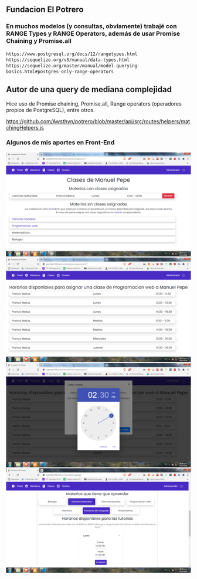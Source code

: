 ## Fundacion El Potrero


### En muchos modelos (y consultas, obviamente) trabajé con RANGE Types y RANGE Operators, además de usar Promise Chaining y Promise.all

```
https://www.postgresql.org/docs/12/rangetypes.html
https://sequelize.org/v5/manual/data-types.html
https://sequelize.org/master/manual/model-querying-basics.html#postgres-only-range-operators
```
## Autor de una query de mediana complejidad

Hice uso de Promise chaining, Promise.all, Range operators (operadores propios de PostgreSQL), entre otros.

https://github.com/Awsthyn/potrero/blob/master/api/src/routes/helpers/matchingHelpers.js

### Algunos de mis aportes en Front-End
![subjectList](https://raw.githubusercontent.com/Awsthyn/Awsthyn/main/potrero/potrero1.png)
![ChoosingDay](https://raw.githubusercontent.com/Awsthyn/Awsthyn/main/potrero/potrero2.png)
![ChoosingHour](https://raw.githubusercontent.com/Awsthyn/Awsthyn/main/potrero/potrero3.png)
![StudentForm](https://raw.githubusercontent.com/Awsthyn/Awsthyn/main/potrero/potrero4.png)
